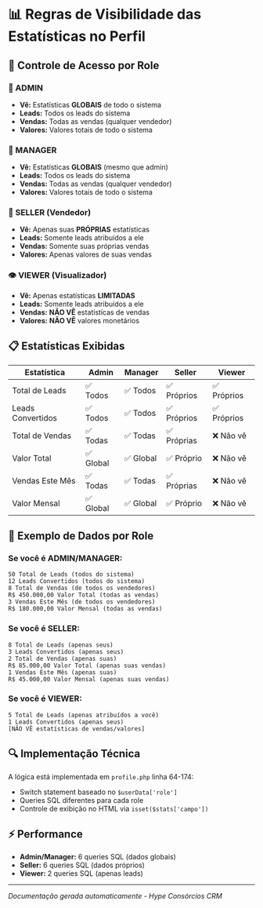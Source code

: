 # 📊 Regras de Visibilidade das Estatísticas no Perfil

## 🔐 Controle de Acesso por Role

### **👑 ADMIN**
- **Vê:** Estatísticas **GLOBAIS** de todo o sistema
- **Leads:** Todos os leads do sistema
- **Vendas:** Todas as vendas (qualquer vendedor)
- **Valores:** Valores totais de todo o sistema

### **🎯 MANAGER** 
- **Vê:** Estatísticas **GLOBAIS** (mesmo que admin)
- **Leads:** Todos os leads do sistema
- **Vendas:** Todas as vendas (qualquer vendedor)
- **Valores:** Valores totais de todo o sistema

### **💼 SELLER (Vendedor)**
- **Vê:** Apenas suas **PRÓPRIAS** estatísticas
- **Leads:** Somente leads atribuídos a ele
- **Vendas:** Somente suas próprias vendas
- **Valores:** Apenas valores de suas vendas

### **👁️ VIEWER (Visualizador)**
- **Vê:** Apenas estatísticas **LIMITADAS**
- **Leads:** Somente leads atribuídos a ele
- **Vendas:** **NÃO VÊ** estatísticas de vendas
- **Valores:** **NÃO VÊ** valores monetários

## 📋 Estatísticas Exibidas

| Estatística | Admin | Manager | Seller | Viewer |
|-------------|-------|---------|---------|--------|
| Total de Leads | ✅ Todos | ✅ Todos | ✅ Próprios | ✅ Próprios |
| Leads Convertidos | ✅ Todos | ✅ Todos | ✅ Próprios | ✅ Próprios |
| Total de Vendas | ✅ Todas | ✅ Todas | ✅ Próprias | ❌ Não vê |
| Valor Total | ✅ Global | ✅ Global | ✅ Próprio | ❌ Não vê |
| Vendas Este Mês | ✅ Todas | ✅ Todas | ✅ Próprias | ❌ Não vê |
| Valor Mensal | ✅ Global | ✅ Global | ✅ Próprio | ❌ Não vê |

## 🎯 Exemplo de Dados por Role

### Se você é **ADMIN/MANAGER**:
```
50 Total de Leads (todos do sistema)
12 Leads Convertidos (todos do sistema)  
8 Total de Vendas (de todos os vendedores)
R$ 450.000,00 Valor Total (todas as vendas)
3 Vendas Este Mês (de todos os vendedores)
R$ 180.000,00 Valor Mensal (todas as vendas)
```

### Se você é **SELLER**:
```
8 Total de Leads (apenas seus)
3 Leads Convertidos (apenas seus)
2 Total de Vendas (apenas suas)
R$ 85.000,00 Valor Total (apenas suas vendas)
1 Vendas Este Mês (apenas suas)
R$ 45.000,00 Valor Mensal (apenas suas vendas)
```

### Se você é **VIEWER**:
```
5 Total de Leads (apenas atribuídos a você)
1 Leads Convertidos (apenas seus)
[NÃO VÊ estatísticas de vendas/valores]
```

## 🔍 Implementação Técnica

A lógica está implementada em `profile.php` linha 64-174:
- Switch statement baseado no `$userData['role']`
- Queries SQL diferentes para cada role
- Controle de exibição no HTML via `isset($stats['campo'])`

## ⚡ Performance

- **Admin/Manager:** 6 queries SQL (dados globais)
- **Seller:** 6 queries SQL (dados próprios)
- **Viewer:** 2 queries SQL (apenas leads)

---
*Documentação gerada automaticamente - Hype Consórcios CRM*